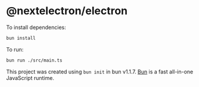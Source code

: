 # @nextelectron/electron

To install dependencies:

```bash
bun install
```

To run:

```bash
bun run ./src/main.ts
```

This project was created using `bun init` in bun v1.1.7. [Bun](https://bun.sh) is a fast all-in-one JavaScript runtime.
